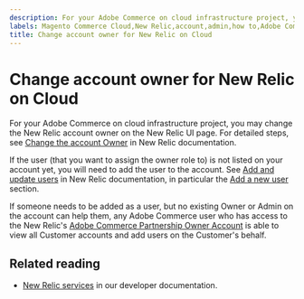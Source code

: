 ```yaml
---
description: For your Adobe Commerce on cloud infrastructure project, you may change the New Relic account owner on the New Relic UI page. For detailed steps, see [Change the account Owner](https://docs.newrelic.com/docs/accounts/accounts/roles-permissions/change-account-owner) in New Relic documentation.
labels: Magento Commerce Cloud,New Relic,account,admin,how to,Adobe Commerce,cloud infrastructure
title: Change account owner for New Relic on Cloud
---
```


# Change account owner for New Relic on Cloud

For your Adobe Commerce on cloud infrastructure project, you may change the New Relic account owner on the New Relic UI page. For detailed steps, see [Change the account Owner](https://docs.newrelic.com/docs/accounts/accounts/roles-permissions/change-account-owner) in New Relic documentation.

If the user (that you want to assign the owner role to) is not listed on your account yet, you will need to add the user to the account. See [Add and update users](https://docs.newrelic.com/docs/accounts/accounts/roles-permissions/add-update-users) in New Relic documentation, in particular the [Add a new user](https://docs.newrelic.com/docs/accounts/accounts/roles-permissions/add-update-users#adding_users) section.

If someone needs to be added as a user, but no existing Owner or Admin on the account can help them, any Adobe Commerce user who has access to the New Relic's [Adobe Commerce Partnership Owner Account](https://account.newrelic.com/accounts/1311131/users) is able to view all Customer accounts and add users on the Customer's behalf.

## Related reading

* [New Relic services](https://devdocs.magento.com/guides/v2.3/cloud/project/new-relic.html) in our developer documentation.